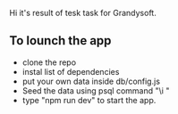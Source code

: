 Hi it's result of tesk task for Grandysoft.

## To lounch the app

- clone the repo
- instal list of dependencies
- put your own data inside db/config.js
- Seed the data using psql command "\i <absolute path to file seed_data.sql>"
- type "npm run dev" to start the app.
